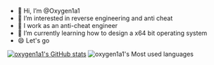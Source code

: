 - 👋 Hi, I’m @Oxygen1a1
- 👀 I’m interested in reverse engineering and anti cheat
- 👨 I work as an anti-cheat engineer
- 🌱 I’m currently learning how to design a x64 bit operating system
- 😄 Let's go


[![oxygen1a1's GitHub stats](https://github-readme-stats-git-masterrstaa-rickstaa.vercel.app/api?username=Oxygen1a1)](https://github.com/anuraghazra/github-readme-stats)
![oxygen1a1's Most used languages](https://github-readme-stats.vercel.app/api/top-langs?username=Oxygen1a1&show_icons=true&count_private=true&theme=gotham)
